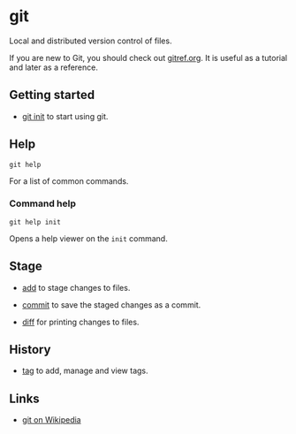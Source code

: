 # git

Local and distributed version control of files.

If you are new to Git, you should check out
[gitref.org](http://gitref.org/).
It is useful as a tutorial and later as a reference.


## Getting started

- [git init](./init/) to start using git.


## Help

	git help

For a list of common commands.


### Command help

	git help init

Opens a help viewer on the `init` command.


## Stage

- [add](./add/) to stage changes to files.

- [commit](./commit/) to save the staged changes as a commit.

- [diff](./diff/) for printing changes to files.


## History

- [tag](./tag/) to add, manage and view tags.


## Links

- [git on Wikipedia](https://en.wikipedia.org/wiki/Git_%28software%29)
